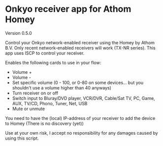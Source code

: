 # Onkyo receiver app for Athom Homey

Version 0.5.0

Control your Onkyo network-enabled receiver using the Homey by Athom B.V.
Only recent network-enabled receivers will work (TX-NR series). This app uses ISCP to control your receiver.

Enables the following cards to use in your flow:
- Volume +
- Volume -
- Set specific volume (0 - 100, or 0-80 on some devices... but you shouldn't use a volume higher than 40 anyways)
- Turn receiver on or off
- Switch input to Bluray/DVD player, VCR/DVR, Cable/Sat TV, PC, Game, AUX, TV/CD, Phono, Tuner, Net, USB
- Mute or unmute

You need to have the (local) IP-address of your receiver to add the device to Homey (There is no discovery (yet))

Use at your own risk, I accept no responsibility for any damages caused by using this script.
